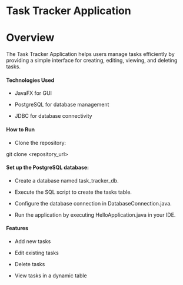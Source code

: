 # Task Tracker Application

# Overview

The Task Tracker Application helps users manage tasks efficiently by providing a simple interface for creating, editing, viewing, and deleting tasks.

#### Technologies Used

- JavaFX for GUI

- PostgreSQL for database management

- JDBC for database connectivity

#### How to Run

- Clone the repository:

git clone <repository_url>

#### Set up the PostgreSQL database:

- Create a database named task_tracker_db.

- Execute the SQL script to create the tasks table.

- Configure the database connection in DatabaseConnection.java.

- Run the application by executing HelloApplication.java in your IDE.

#### Features

- Add new tasks

- Edit existing tasks

- Delete tasks

- View tasks in a dynamic table



